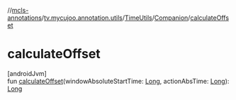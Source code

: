 //[mcls-annotations](../../../../index.md)/[tv.mycujoo.annotation.utils](../../index.md)/[TimeUtils](../index.md)/[Companion](index.md)/[calculateOffset](calculate-offset.md)

# calculateOffset

[androidJvm]\
fun [calculateOffset](calculate-offset.md)(windowAbsoluteStartTime: [Long](https://kotlinlang.org/api/latest/jvm/stdlib/kotlin/-long/index.html), actionAbsTime: [Long](https://kotlinlang.org/api/latest/jvm/stdlib/kotlin/-long/index.html)): [Long](https://kotlinlang.org/api/latest/jvm/stdlib/kotlin/-long/index.html)
